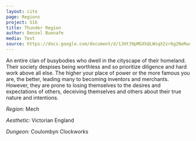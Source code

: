 ```yaml
---
layout: cite
page: Regions
project: S16
title: Thunder Region
author: Denzel Buenafe
media: Text
source: https://docs.google.com/document/d/1JHt39pMGXhQLWsqX2zr6g2NoRwodMRkLx43RGFzTqh8/edit?usp=sharing
---
```

An entire clan of busybodies who dwell in the cityscape of their homeland. Their society despises being worthless and so prioritize diligence and hard work above all else. The higher your place of power or the more famous you are, the better, leading many to becoming inventors and merchants. However, they are prone to losing themselves to the desires and expectations of others, deceiving themselves and others about their true nature and intentions.

*Region:* Mech

*Aesthetic:* Victorian England

*Dungeon:* Coulombyn Clockworks
